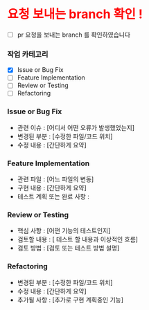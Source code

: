 # <span style="color:red">요청 보내는  branch 확인 !</span>

- [ ]  pr 요청을 보내는 branch 를 확인하였습니다

### 작업 카테고리

- [x] Issue or Bug Fix
- [ ] Feature Implementation
- [ ] Review or Testing
- [ ] Refactoring

### Issue or Bug Fix

- 관련 이슈 :  [어디서 어떤 오류가 발생했었는지]
- 변경된 부분 : [수정한 파일/코드 위치]
- 수정 내용 : [간단하게 요약]


### Feature Implementation

- 관련 파일 : [어느 파일의 변동]
- 구현 내용 : [간단하게 요약]
- 테스트 계획  또는 완료 사항 :

### Review or Testing

- 핵심 사항 : [어떤 기능의 테스트인지]
- 검토할 내용 : [ 테스트 할 내용과 이상적인 흐름]
- 검토 방법 : [검토 또는 테스트 방법 설명]

### Refactoring

- 변경된 부분 : [수정한 파일/코드 위치]
- 수정 내용 : [간단하게 요약]
- 추가될 사항 : [추가로 구현 계획중인 기능]
